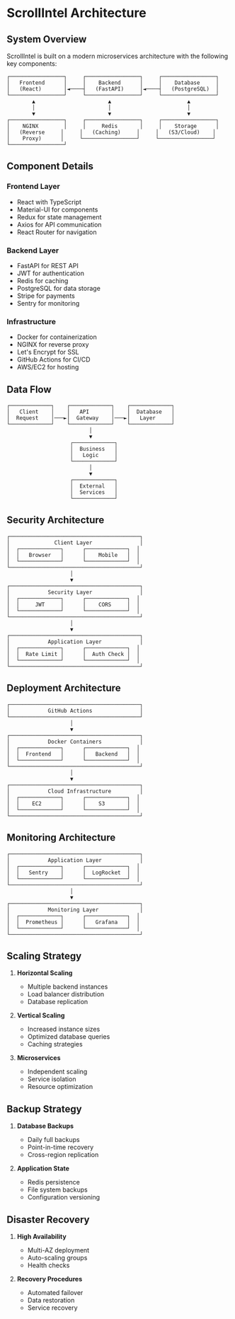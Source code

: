 # ScrollIntel Architecture

## System Overview

ScrollIntel is built on a modern microservices architecture with the following key components:

```
┌─────────────────┐     ┌─────────────────┐     ┌─────────────────┐
│   Frontend      │     │    Backend      │     │    Database     │
│   (React)       │◄────┤   (FastAPI)     │◄────┤   (PostgreSQL)  │
└─────────────────┘     └─────────────────┘     └─────────────────┘
        ▲                       ▲                        ▲
        │                       │                        │
        ▼                       ▼                        ▼
┌─────────────────┐     ┌─────────────────┐     ┌─────────────────┐
│    NGINX        │     │     Redis       │     │    Storage      │
│   (Reverse     │     │   (Caching)     │     │   (S3/Cloud)    │
│    Proxy)      │     └─────────────────┘     └─────────────────┘
└─────────────────┘
```

## Component Details

### Frontend Layer
- React with TypeScript
- Material-UI for components
- Redux for state management
- Axios for API communication
- React Router for navigation

### Backend Layer
- FastAPI for REST API
- JWT for authentication
- Redis for caching
- PostgreSQL for data storage
- Stripe for payments
- Sentry for monitoring

### Infrastructure
- Docker for containerization
- NGINX for reverse proxy
- Let's Encrypt for SSL
- GitHub Actions for CI/CD
- AWS/EC2 for hosting

## Data Flow

```
┌─────────────┐    ┌─────────────┐    ┌─────────────┐
│   Client    │    │   API       │    │  Database   │
│  Request    │───►│  Gateway    │───►│   Layer     │
└─────────────┘    └─────────────┘    └─────────────┘
                          │
                          ▼
                    ┌─────────────┐
                    │  Business   │
                    │   Logic     │
                    └─────────────┘
                          │
                          ▼
                    ┌─────────────┐
                    │  External   │
                    │  Services   │
                    └─────────────┘
```

## Security Architecture

```
┌─────────────────────────────────────────┐
│              Client Layer               │
│  ┌─────────────┐      ┌─────────────┐  │
│  │   Browser   │      │    Mobile   │  │
│  └─────────────┘      └─────────────┘  │
└─────────────────────────────────────────┘
                    │
                    ▼
┌─────────────────────────────────────────┐
│            Security Layer               │
│  ┌─────────────┐      ┌─────────────┐  │
│  │     JWT     │      │    CORS     │  │
│  └─────────────┘      └─────────────┘  │
└─────────────────────────────────────────┘
                    │
                    ▼
┌─────────────────────────────────────────┐
│            Application Layer            │
│  ┌─────────────┐      ┌─────────────┐  │
│  │  Rate Limit │      │  Auth Check │  │
│  └─────────────┘      └─────────────┘  │
└─────────────────────────────────────────┘
```

## Deployment Architecture

```
┌─────────────────────────────────────────┐
│            GitHub Actions               │
└─────────────────────────────────────────┘
                    │
                    ▼
┌─────────────────────────────────────────┐
│            Docker Containers            │
│  ┌─────────────┐      ┌─────────────┐  │
│  │  Frontend   │      │   Backend   │  │
│  └─────────────┘      └─────────────┘  │
└─────────────────────────────────────────┘
                    │
                    ▼
┌─────────────────────────────────────────┐
│            Cloud Infrastructure         │
│  ┌─────────────┐      ┌─────────────┐  │
│  │    EC2      │      │    S3       │  │
│  └─────────────┘      └─────────────┘  │
└─────────────────────────────────────────┘
```

## Monitoring Architecture

```
┌─────────────────────────────────────────┐
│            Application Layer            │
│  ┌─────────────┐      ┌─────────────┐  │
│  │   Sentry    │      │  LogRocket  │  │
│  └─────────────┘      └─────────────┘  │
└─────────────────────────────────────────┘
                    │
                    ▼
┌─────────────────────────────────────────┐
│            Monitoring Layer             │
│  ┌─────────────┐      ┌─────────────┐  │
│  │  Prometheus │      │   Grafana   │  │
│  └─────────────┘      └─────────────┘  │
└─────────────────────────────────────────┘
```

## Scaling Strategy

1. **Horizontal Scaling**
   - Multiple backend instances
   - Load balancer distribution
   - Database replication

2. **Vertical Scaling**
   - Increased instance sizes
   - Optimized database queries
   - Caching strategies

3. **Microservices**
   - Independent scaling
   - Service isolation
   - Resource optimization

## Backup Strategy

1. **Database Backups**
   - Daily full backups
   - Point-in-time recovery
   - Cross-region replication

2. **Application State**
   - Redis persistence
   - File system backups
   - Configuration versioning

## Disaster Recovery

1. **High Availability**
   - Multi-AZ deployment
   - Auto-scaling groups
   - Health checks

2. **Recovery Procedures**
   - Automated failover
   - Data restoration
   - Service recovery 